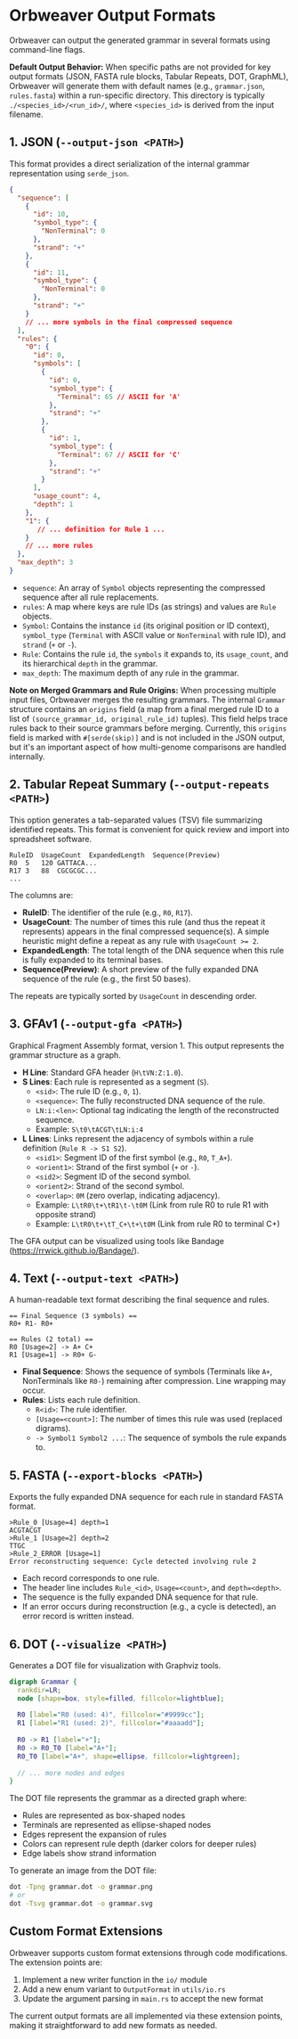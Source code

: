 # Orbweaver Output Formats

Orbweaver can output the generated grammar in several formats using command-line flags.

**Default Output Behavior:**
When specific paths are not provided for key output formats (JSON, FASTA rule blocks, Tabular Repeats, DOT, GraphML), Orbweaver will generate them with default names (e.g., `grammar.json`, `rules.fasta`) within a run-specific directory. This directory is typically `./<species_id>/<run_id>/`, where `<species_id>` is derived from the input filename.

## 1. JSON (`--output-json <PATH>`)

This format provides a direct serialization of the internal grammar representation using `serde_json`.

```json
{
  "sequence": [
    {
      "id": 10,
      "symbol_type": {
        "NonTerminal": 0
      },
      "strand": "+"
    },
    {
      "id": 11,
      "symbol_type": {
        "NonTerminal": 0
      },
      "strand": "+"
    }
    // ... more symbols in the final compressed sequence
  ],
  "rules": {
    "0": {
      "id": 0,
      "symbols": [
        {
          "id": 0,
          "symbol_type": {
            "Terminal": 65 // ASCII for 'A'
          },
          "strand": "+"
        },
        {
          "id": 1,
          "symbol_type": {
            "Terminal": 67 // ASCII for 'C'
          },
          "strand": "+"
        }
      ],
      "usage_count": 4,
      "depth": 1
    },
    "1": {
       // ... definition for Rule 1 ...
    }
    // ... more rules 
  },
  "max_depth": 3
}
```

*   `sequence`: An array of `Symbol` objects representing the compressed sequence after all rule replacements.
*   `rules`: A map where keys are rule IDs (as strings) and values are `Rule` objects.
*   `Symbol`: Contains the instance `id` (its original position or ID context), `symbol_type` (`Terminal` with ASCII value or `NonTerminal` with rule ID), and `strand` (`+` or `-`).
*   `Rule`: Contains the rule `id`, the `symbols` it expands to, its `usage_count`, and its hierarchical `depth` in the grammar.
*   `max_depth`: The maximum depth of any rule in the grammar.

**Note on Merged Grammars and Rule Origins:**
When processing multiple input files, Orbweaver merges the resulting grammars. The internal `Grammar` structure contains an `origins` field (a map from a final merged rule ID to a list of `(source_grammar_id, original_rule_id)` tuples). This field helps trace rules back to their source grammars before merging. Currently, this `origins` field is marked with `#[serde(skip)]` and is not included in the JSON output, but it's an important aspect of how multi-genome comparisons are handled internally.

## 2. Tabular Repeat Summary (`--output-repeats <PATH>`)

This option generates a tab-separated values (TSV) file summarizing identified repeats. This format is convenient for quick review and import into spreadsheet software.

```tsv
RuleID	UsageCount	ExpandedLength	Sequence(Preview)
R0	5	120	GATTACA...
R17	3	88	CGCGCGC...
...
```

The columns are:

*   **RuleID**: The identifier of the rule (e.g., `R0`, `R17`).
*   **UsageCount**: The number of times this rule (and thus the repeat it represents) appears in the final compressed sequence(s). A simple heuristic might define a repeat as any rule with `UsageCount >= 2`.
*   **ExpandedLength**: The total length of the DNA sequence when this rule is fully expanded to its terminal bases.
*   **Sequence(Preview)**: A short preview of the fully expanded DNA sequence of the rule (e.g., the first 50 bases).

The repeats are typically sorted by `UsageCount` in descending order.

## 3. GFAv1 (`--output-gfa <PATH>`)

Graphical Fragment Assembly format, version 1. This output represents the grammar structure as a graph.

*   **H Line**: Standard GFA header (`H\tVN:Z:1.0`).
*   **S Lines**: Each rule is represented as a segment (`S`).
    *   `<sid>`: The rule ID (e.g., `0`, `1`).
    *   `<sequence>`: The fully reconstructed DNA sequence of the rule.
    *   `LN:i:<len>`: Optional tag indicating the length of the reconstructed sequence.
    *   Example: `S\t0\tACGT\tLN:i:4`
*   **L Lines**: Links represent the adjacency of symbols within a rule definition (`Rule R -> S1 S2`).
    *   `<sid1>`: Segment ID of the first symbol (e.g., `R0`, `T_A+`).
    *   `<orient1>`: Strand of the first symbol (`+` or `-`).
    *   `<sid2>`: Segment ID of the second symbol.
    *   `<orient2>`: Strand of the second symbol.
    *   `<overlap>`: `0M` (zero overlap, indicating adjacency).
    *   Example: `L\tR0\t+\tR1\t-\t0M` (Link from rule R0 to rule R1 with opposite strand)
    *   Example: `L\tR0\t+\tT_C+\t+\t0M` (Link from rule R0 to terminal C+)

The GFA output can be visualized using tools like Bandage (https://rrwick.github.io/Bandage/).

## 4. Text (`--output-text <PATH>`)

A human-readable text format describing the final sequence and rules.

```text
== Final Sequence (3 symbols) ==
R0+ R1- R0+

== Rules (2 total) ==
R0 [Usage=2] -> A+ C+
R1 [Usage=1] -> R0+ G-
```

*   **Final Sequence**: Shows the sequence of symbols (Terminals like `A+`, NonTerminals like `R0-`) remaining after compression. Line wrapping may occur.
*   **Rules**: Lists each rule definition.
    *   `R<id>`: The rule identifier.
    *   `[Usage=<count>]`: The number of times this rule was used (replaced digrams).
    *   `-> Symbol1 Symbol2 ...`: The sequence of symbols the rule expands to.

## 5. FASTA (`--export-blocks <PATH>`)

Exports the fully expanded DNA sequence for each rule in standard FASTA format.

```fasta
>Rule_0 [Usage=4] depth=1
ACGTACGT
>Rule_1 [Usage=2] depth=2
TTGC
>Rule_2_ERROR [Usage=1]
Error reconstructing sequence: Cycle detected involving rule 2
```

*   Each record corresponds to one rule.
*   The header line includes `Rule_<id>`, `Usage=<count>`, and `depth=<depth>`.
*   The sequence is the fully expanded DNA sequence for that rule.
*   If an error occurs during reconstruction (e.g., a cycle is detected), an error record is written instead.

## 6. DOT (`--visualize <PATH>`)

Generates a DOT file for visualization with Graphviz tools.

```dot
digraph Grammar {
  rankdir=LR;
  node [shape=box, style=filled, fillcolor=lightblue];
  
  R0 [label="R0 (used: 4)", fillcolor="#9999cc"];
  R1 [label="R1 (used: 2)", fillcolor="#aaaadd"];
  
  R0 -> R1 [label="+"];
  R0 -> R0_T0 [label="A+"];
  R0_T0 [label="A+", shape=ellipse, fillcolor=lightgreen];
  
  // ... more nodes and edges
}
```

The DOT file represents the grammar as a directed graph where:
- Rules are represented as box-shaped nodes
- Terminals are represented as ellipse-shaped nodes
- Edges represent the expansion of rules
- Colors can represent rule depth (darker colors for deeper rules)
- Edge labels show strand information

To generate an image from the DOT file:

```bash
dot -Tpng grammar.dot -o grammar.png
# or
dot -Tsvg grammar.dot -o grammar.svg
```

## Custom Format Extensions

Orbweaver supports custom format extensions through code modifications. The extension points are:

1. Implement a new writer function in the `io/` module
2. Add a new enum variant to `OutputFormat` in `utils/io.rs`
3. Update the argument parsing in `main.rs` to accept the new format

The current output formats are all implemented via these extension points, making it straightforward to add new formats as needed. 